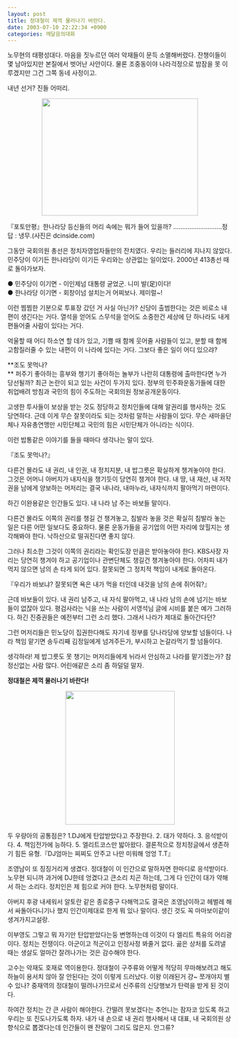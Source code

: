 ```yaml
---
layout: post
title: 정대철이 제꺽 물러나기 바란다.
date: 2003-07-10 22:22:34 +0900
categories: 깨달음의대화
---
```

노무현의 태평성대다. 마음을 짓누르던 여러 악재들이 문득 소멸해버렸다. 잔챙이들이 몇 남아있지만 본질에서 벗어난 사안이다. 물론 조중동이야 나라걱정으로 밤잠을 못 이루겠지만 그건 그쪽 동네 사정이고. 

내년 선거? 진들 어떠리. 

<p align="center">
  <img src="http://drkimz.com/technote/board/board/upimg/1057824707.jpg" width="350" height="263" border="0" />
</p>

<p align="left">
  『포토만평』한나라당 등신들의 머리 속에는 뭐가 들어 있을까? ...........................정답 : 냉무.(사진은 dcinside.com)
</p>

그동안 국회의원 총선은 정치자영업자들만의 잔치였다. 우리는 들러리에 지나지 않았다. 민주당이 이기든 한나라당이 이기든 우리와는 상관없는 일이었다. 2000년 413총선 때로 돌아가보자. 

● 민주당이 이기면 - 이인제넘 대통령 굳었군. 니미 발(足)이다!  
● 한나라당 이기면 - 회창이넘 설치는거 어찌보나. 제미럴~!

이런 찜찜한 기분으로 투표장 갔던 거 사실 아닌가? 신당이 출범한다는 것은 비로소 내편이 생긴다는 거다. 열석을 얻어도 스무석을 얻어도 소중한건 세상에 단 하나라도 내게 편들어줄 사람이 있다는 거다. 

억울할 때 어디 하소연 할 데가 있고, 기쁠 때 함께 웃어줄 사람들이 있고, 분할 때 함께 고함질러줄 수 있는 내편이 이 나라에 있다는 거다. 그보다 좋은 일이 어디 있으랴?

**조도 못먹나?  
** 퍼주기 좋아하는 흥부와 챙기기 좋아하는 놀부가 나란히 대통령에 출마한다면 누가 당선될까? 최근 논란이 되고 있는 사건이 두가지 있다. 정부의 민주화운동가들에 대한 취업배려 방침과 국민의 힘이 주도하는 국회의원 정보공개운동이다. 

고생한 투사들이 보상을 받는 것도 정당하고 정치인들에 대해 알권리를 행사하는 것도 당연하다. 근데 이게 무슨 잘못이라도 되는 것처럼 말하는 사람들이 있다. 무슨 새마을단체나 자유총연맹만 시민단체고 국민의 힘은 시민단체가 아니라는 식이다. 

이런 밥통같은 이야기를 들을 때마다 생각나는 말이 있다.

『조도 못먹나?』

다른건 몰라도 내 권리, 내 인권, 내 정치지분, 내 밥그릇은 확실하게 챙겨놓아야 한다. 그것은 어머니 아버지가 내자식을 챙기듯이 당연히 챙겨야 한다. 내 땅, 내 재산, 내 저작권을 남에게 양보하는 머저리는 결국 내나라, 내마누라, 내자식까지 팔아먹기 마련이다. 

하긴 이완용같은 인간들도 있다. 내 나라 남 주는 바보들 말이다. 

다른건 몰라도 이쪽의 권리를 챙길 건 챙겨놓고, 침발라 놓을 것은 확실히 침발라 놓는 일은 다른 어떤 일보다도 중요하다. 물론 운동가들을 공기업의 어떤 자리에 앉힐지는 생각해봐야 한다. 낙하산으로 떨궈진다면 좋지 않다.

그러나 최소한 그것이 이쪽의 권리라는 확인도장 만큼은 받아놓아야 한다. KBS사장 자리는 당연히 챙겨야 하고 공기업이나 관변단체도 챙길건 챙겨놓아야 한다. 어차피 내가 먹지 않으면 남의 손 타게 되어 있다. 잘못되면 그 정치적 책임이 내게로 돌아온다. 

『우리가 바보냐? 잘못되면 욕은 내가 먹을 터인데 내것을 남의 손에 쥐어줘?』

근데 바보들이 있다. 내 권리 남주고, 내 자식 팔아먹고, 내 나라 남의 손에 넘기는 바보들이 없잖아 있다. 평검사라는 닉을 쓰는 사람이 서영석님 글에 시비를 붙은 예가 그러하다. 하긴 진중권들은 예전부터 그런 소리 했다. 그래서 나라가 제대로 돌아간다던?

그런 머저리들은 민노당이 집권한다해도 자기네 정부를 당나라당에 양보할 넘들이다. 나라 책임 맡기면 송두리째 김정일에게 넘겨주든가, 부시하고 논갈라먹기 할 넘들이다. 

생각하라! 제 밥그릇도 못 챙기는 머저리들에게 뉘라서 안심하고 나라를 맡기겠는가? 참 정신없는 사람 많다. 어린애같은 소리 좀 하덜덜 말자. 

**정대철은 제꺽 물러나기 바란다!**

<p align="center">
  <img src="http://drkimz.com/technote/board/private/upimg/1057890091.jpg" width="245" height="300" border="0" />
</p>

<p align="left">
  두 우량아의 공통점은? 1.DJ에게 탄압받았다고 주장한다. 2. 대가 약하다. 3. 응석받이다. 4. 책임전가에 능하다. 5. 엘리트코스만 밟아왔다. 결론적으로 정치정글에서 생존하기 힘든 유형.『DJ엄마는 찌찌도 안주고 나만 미워해 엉엉 T.T』
</p>

  
조영남이 또 징징거리게 생겼다. 정대철이 이 인간으로 말하자면 한마디로 응석받이다. 노무현 되니까 과거에 DJ한테 엉겼다고 큰소리 치곤 하는데, 그게 다 인간이 대가 약해서 하는 소리다. 정치인은 제 힘으로 커야 한다. 노무현처럼 말이다. 

아버지 후광 내세워서 알토란 같은 종로중구 다해먹고도 결국은 조영남이하고 헤벌레 해서 싸돌아다니기나 했지 인간이제대로 한게 뭐 있나 말이다. 생긴 것도 꼭 마마보이같이 생겨가지고설랑. 

이부영도 그렇고 뭐 자기만 탄압받았다는둥 변명하는데 이것이 다 엘리트 특유의 어리광이다. 정치는 전쟁이다. 아군이고 적군이고 인정사정 봐줄거 없다. 곪은 상처를 도려낼 때는 생살도 얼마간 잘려나가는 것은 감수해야 한다. 

고수는 악재도 호재로 역이용한다. 정대철이 구주류와 어떻게 적당히 무마해보려고 해도 하늘이 용서치 않아 잘 안된다는 것이 이렇게 드러났다. 이왕 이래된거 걍~ 쪼개야지 별 수 있나? 중재역의 정대철이 떨려나가므로서 신주류의 신당행보가 탄력을 받게 된 것이다. 

하여간 정치는 간 큰 사람이 해야한다. 간떨려 못보겠다는 추언니는 잠자코 있도록 하고 우리는 또 진도나가도록 하자. 내가 내 손으로 내 권리 행사해서 내 대표, 내 국회의원 상향식으로 뽑겠다는데 인간들이 왠 잔말이 그리도 많은지. 안그류?